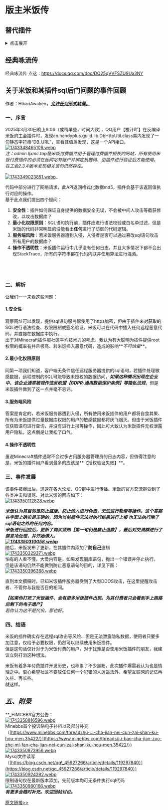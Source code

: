 # 版主米饭传

## 替代插件

<details>

<summary>点击展开</summary>

*副标题为被替换插件*

### PlayerGuild

- [Guilds(付费)](https://www.spigotmc.org/resources/.66176/)

- [SimpleClans](https://www.spigotmc.org/resources/simpleclans.71242/)

- [LegendaryGuild](https://github.com/Gyzerc/LegendaryGuild/)
![LegendaryGuild](/others/版主米饭传/LegendaryGuild.png)

- [ClansLite](https://www.spigotmc.org/resources/.97163/)

- [SaberFactions](https://www.spigotmc.org/resources/.69771/)

### PlayerTitle

- [MiniPlayerTitle](https://github.com/DeerGiteaMirror/MiniPlayerTitle)

- [UserPrefix](https://github.com/CarmJos/UserPrefix)

- [DeluxeTags](https://www.spigotmc.org/resources/deluxetags.4390/)

### RandomShop

[LegendaryDailyShop]https://github.com/Gyzerc/LegendaryDailyShop

文档：https://gyzer.gitbook.io/legendarydailyshop

可以用TrMenu写（bushi

### CompanionsPlus

- [MyPet](https://www.spigotmc.org/resources/mypet.12725/)

- [MyPets](https://www.spigotmc.org/resources/mc-pets-3d-model-pets-mounts.97628/)

### PlayerTask

- [QuestCreator](https://www.spigotmc.org/resources/.38734/)

- [Chemdah](https://github.com/inrhor/Chemdah)

### PlayerWarp

- [Player Warps](https://www.spigotmc.org/resources/.66692/)

- [PLAYERWARPS](https://www.spigotmc.org/resources/.79089/)

- [HuskHomesGUI](https://www.spigotmc.org/resources/huskhomesgui.91059/)

### PlayerPrturn

- [RewardsLite](https://www.spigotmc.org/resources/.71784/)

### AfDianPay

- [AifadianPay](https://github.com/meteorOSS/AifadianPay-plugin)

### PlayerIntersify、PlayerMenu

- [TrMenu](https://github.com/TrPlugins/TrMenu)

### PlayerChat

- [TrChat](https://github.com/TrPlugins/TrChat)

### ip2region

- [PotatoIpDisplay](https://github.com/dmzz-yyhyy/PotatoIpDisplay)

### PlayerTop

- [ajLeaderBoard](https://www.spigotmc.org/resources/ajleaderboards.85548/)

### OfflinePapi

- ![OfflinePapi](/others/版主米饭传/OfflinePapi1.png)

貌似是这个papi 2.9.0就已经有的功能

- ![OfflinePapi](/others/版主米饭传/OfflinePapi2.png)

这还有个扩展,让你得到其他玩家的占位符

https://github.com/PlaceholderAPI/PlaceholderAPI/wiki/Placeholders#otherplayer

- ![OfflinePapi](/others/版主米饭传/OfflinePapi3.png)

还是说这个OfflinePapi有其他的功能?

### PlayerRace、PlayerFatgue、 PlayerRewards

- [MyRedeem](https://www.spigotmc.org/resources/.107027/)

- [AnCDK](https://www.spigotmc.org/resources/ancdk.103973/)

### MonsterPlus

同monster

### monster

- [Infernal Mobs](https://www.spigotmc.org/resources/.2156/)

- [MythicMobs](https://www.spigotmc.org/resources/.5702/)

- [EliteMobs](https://www.spigotmc.org/resources/.40090/)

### RiceMotd

- [miniMOTD](https://www.spigotmc.org/resources/.81254/)

### Fair-DanTiao

看功能描述 这个插件不需要给找替代

### McMmoView

- [mcMMOgui](https://www.spigotmc.org/resources/mcmmogui.83311/)

### ResidenceEnhance

</details>

## 经典咏流传

经典咏流传 点这：https://docs.qq.com/doc/DQ25qVVFSZU9Ua3NY

## 关于米饭和其插件sql后门问题的事件回顾​[](#-%E5%85%B3%E4%BA%8E%E7%B1%B3%E9%A5%AD%E5%92%8C%E5%85%B6%E6%8F%92%E4%BB%B6sql%E5%90%8E%E9%97%A8%E9%97%AE%E9%A2%98%E7%9A%84%E4%BA%8B%E4%BB%B6%E5%9B%9E%E9%A1%BE "永久链接")

作者：HikariAwaken，<u>**_允许任何形式转载。_**  </u>

### 一、序言​[](#-%E4%B8%80-%E5%BA%8F%E8%A8%80 "永久链接")

2025年3月30日晚上9:06（或稍早些，时间大致），QQ用户【橙汁吖】在反编译米饭的工会插件时，发现cn.handyplus.guild.lib.DbHttpUtil.class类内发现了一句静态字符串“DB\_URL”，查看其值后发现，这是一个API接口。[![1743348465106.webp](https://www.himcbbs.com/data/attachments/4/4446-e61cc75150b60ef8316002f799bf1427.jpg?hash=L4P8od7Gjp "1743348465106.webp")](https://www.himcbbs.com/attachments/4358/)  
_注：admin.ljxmc.top是米饭付费插件用于管理付费插件授权的网站，所有使用米饭付费插件的必须在此网站有账户并绑定机器码、由插件进行验证后方能使用。  
在工会2.3.4版本发现相关语句仍然存在。_  
_  
[![1743349023851.webp](https://www.himcbbs.com/data/attachments/4/4447-346b56ee8914135b4b0405f9f7e54d83.jpg?hash=l3pJnwr6mg "1743349023851.webp")](https://www.himcbbs.com/attachments/4359/)_  
  
代码中部分进行了网络请求，此API返回格式化数据md5，插件会基于该返回值执行对应的操作。  
基于此点我们提出四个疑问：  

1.  **安全性**：插件如何保证自身提供的数据安全无误，不会被中间人攻击等截获修改，以攻击数据库？
2.  **最小化权限原则**：SQL语句执行前，插件应进行语法校验或白名单过滤，但是米饭的代码非常明显的没能看出**任何**进行了防御的代码逻辑。
3.  **服务端风险**：若米饭服务器遭到入侵，入侵者是否可以通过篡改sql语句攻击所有用户的数据库？
4.  **操作不透明性**：米饭插件运行中几乎没有任何日志，并且大多情况下都不会出现StackTrace，所有的字符串都在代码内联并使用算法进行混淆。

## ​[](#- "永久链接")

### 二、解析​[](#-%E4%BA%8C-%E8%A7%A3%E6%9E%90 "永久链接")

让我们一一来看这些问题：  

#### 1.安全性​[](#-1-%E5%AE%89%E5%85%A8%E6%80%A7 "永久链接")

观察网址可以发现，提供sql语句服务器使用了https加密，但由于插件未对获取的SQL进行语法检查、权限限制或签名验证，米饭可以在代码中插入任何远程恶意代码，并直接在数据库中执行。  
出于对Minecraft插件服社区平均技术力的考虑，我认为有大聪明为插件提供root权限的概率有并且极高、若米饭插入恶意代码，造成的影响**_不可估量_**。  

#### 2.最小化权限原则​[](#-2-%E6%9C%80%E5%B0%8F%E5%8C%96%E6%9D%83%E9%99%90%E5%8E%9F%E5%88%99 "永久链接")

同第一项我们知道，客户端无条件信任远程服务器提供的sql语句，若插件处理敏感数据，远程控制的SQL可能导致未授权的数据访问，**_如果这种情况出现在企业中、该企业通常被视作违反欧盟【GDPR·通用数据保护条例】等隐私法规_**，但是米饭插件做到了这一点并毫不忌讳。  

#### 3.服务端风险​[](#-3-%E6%9C%8D%E5%8A%A1%E7%AB%AF%E9%A3%8E%E9%99%A9 "永久链接")

答案是肯定的，若米饭服务器遭到入侵，所有使用米饭插件的用户都将自食其果、所有为米饭提供过量数据库权限的用户的敏感数据都将灰飞烟灭。但由于米饭插件仅获取语句进行查询，并没有进行上报等操作，因此可大致认为米饭插件无权泄露用户隐私，这点倒是让我松了口气。  

#### 4.操作不透明性​[](#-4-%E6%93%8D%E4%BD%9C%E4%B8%8D%E9%80%8F%E6%98%8E%E6%80%A7 "永久链接")

虽说Minecraft插件通常不会过多占用服务器管理员的日志内容，但值得注意的是，米饭的插件用户看到最多的应该是**【授权验证失败】**。  
  

### 三、事件发展​[](#-%E4%B8%89-%E4%BA%8B%E4%BB%B6%E5%8F%91%E5%B1%95 "永久链接")

该事件被爆出后，迅速在各大论坛、QQ群中进行传播、米饭的官方交流群受到了各类冲击和谩骂、对此米饭的回应如下：  
[![1743350112828.webp](https://www.himcbbs.com/data/attachments/4/4450-ff09f96034260fe324384a0aa27fb064.jpg?hash=_t9K8Wjv2h "1743350112828.webp")](https://www.himcbbs.com/attachments/4362/)  
  
**_米饭认为其目的是防止盗版、防止他人进行伪造，无法进行勒索等操作。这个答案在字面上确实是正确的，因为当前插件无法对执行结果进行上报 也无法执行除了sql语句之外的任何内容。  
米饭进行回应后，更新了购买须知【第一句仍是禁止退款】，最后对交流群进行了禁言冷处理，并开始清人。  
[![1743350310058.webp](https://www.himcbbs.com/data/attachments/4/4451-54036c17a3adefcf993627b725ac3c43.jpg?hash=YemzEacXvA "1743350310058.webp")](https://www.himcbbs.com/attachments/4363/)_**  
随后，米饭发布了更新，在其插件内添加了**防自己**逻辑  
[![1743350329371.webp](https://www.himcbbs.com/data/attachments/4/4452-3355ea1dff4fbdb430f8b78fc6e37a45.jpg?hash=mGzNBryMJv "1743350329371.webp")](https://www.himcbbs.com/attachments/4364/)  
怕有的人看不懂，大爱内容是，如果发现删库语句，抛出一个错误并停止执行。  
但是该语句仍然不能做到防止恶意语句的目的，详见下图：  
[![1743350396368.webp](https://www.himcbbs.com/data/attachments/4/4453-e4a504a925630dd66e61bf867e78f55e.jpg?hash=fk8nRd09mq "1743350396368.webp")](https://www.himcbbs.com/attachments/4365/)  
  
直到本文撰稿时，已知米饭插件服务器受到了大型DDOS攻击，在这里提醒攻击者、不管你与我是否目的相同。  
  
**_【如果你打死了米饭插件、会有更多米饭插件出现。为其付费者只会看到手上跑路后剩下的电子遗产】_**  
_若你认为这不是代价。那也好。_  
  

### **四、结语**​[](#-%E5%9B%9B-%E7%BB%93%E8%AF%AD "永久链接")

米饭的插件确实存在远程sql攻击等风险、但是无法泄露隐私数据，使用者只要多加注意，仅给予必要权限，仍然可以继续使用米饭插件。  
但是这句话仅针对于为米饭付费的用户，对于犹豫是否使用米饭插件的朋友，我建议立刻打消这种想法。  
  
米饭有着多年付费插件开发历史，也积累了不少黑粉，此次插件爆雷我认为也是情理之中。衷心希望社区不要放任任何一个犯错的人逍遥法外、希望互联网的记忆再久些、再长些。  
就这样。  
  

## **_五、附录_**​[](#-%E4%BA%94-%E9%99%84%E5%BD%95 "永久链接")

**_HiMCBBS官方公告：  
[![1743350816596.webp](https://www.himcbbs.com/data/attachments/4/4455-bf81f8b5296c97abb823a084e9638097.jpg?hash=pwlvZeRgFb "1743350816596.webp")](https://www.himcbbs.com/attachments/4367/)  
Minebbs首个投诉贴电子补档以及部分补充（[https://www.minebbs.com/threads/ju-...-cha-jian-nei-cun-zai-shan-ku-hou-men.35422/）](https://www.minebbs.com/threads/ju-bao-cha-jian-zuo-zhe-mi-fan-cha-jian-nei-cun-zai-shan-ku-hou-men.35422/）)  
[![1743350873956.webp](https://www.himcbbs.com/data/attachments/4/4456-50493444e72d2ea9e5e35afa7493d557.jpg?hash=27HpdHcAob "1743350873956.webp")](https://www.himcbbs.com/attachments/4368/)  
Mysql文件读写（[https://blog.csdn.net/qq\_45927266/article/details/119297840）](https://blog.csdn.net/qq_45927266/article/details/119297840）)  
[![1743350924282.webp](https://www.himcbbs.com/data/attachments/4/4457-5126458e8896c5d8cc1890b6077c966f.jpg?hash=tF727Q0kyD "1743350924282.webp")](https://www.himcbbs.com/attachments/4369/)  
限制语句仅在最新版本添加，先前版本均可无条件执行sql代码  
[![1743350980166.webp](https://www.himcbbs.com/data/attachments/4/4458-1c5886d1558c1f06c8661c817253c2f7.jpg?hash=YU-DK0wJ95 "1743350980166.webp")](https://www.himcbbs.com/attachments/4370/)  
**_有更多会随时补充。欢迎回帖讨论。_**

[原文链接>>](https://www.himcbbs.com/threads/2148/)